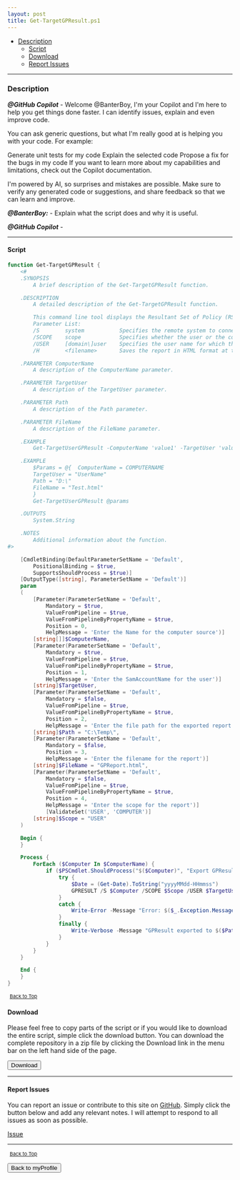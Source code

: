 ```yaml
---
layout: post
title: Get-TargetGPResult.ps1
---
```


- [Description](#description)
  - [Script](#script)
  - [Download](#download)
  - [Report Issues](#report-issues)

---

### Description

**_@GitHub Copilot_** - Welcome @BanterBoy, I'm your Copilot and I'm here to help you get things done faster. I can identify issues, explain and even improve code.

You can ask generic questions, but what I'm really good at is helping you with your code. For example:

Generate unit tests for my code
Explain the selected code
Propose a fix for the bugs in my code
If you want to learn more about my capabilities and limitations, check out the Copilot documentation.

I'm powered by AI, so surprises and mistakes are possible. Make sure to verify any generated code or suggestions, and share feedback so that we can learn and improve.

**_@BanterBoy:_** - Explain what the script does and why it is useful.

**_@GitHub Copilot_** -

---

#### Script

```powershell
function Get-TargetGPResult {
	<#
	.SYNOPSIS
		A brief description of the Get-TargetGPResult function.

	.DESCRIPTION
		A detailed description of the Get-TargetGPResult function.

		This command line tool displays the Resultant Set of Policy (RSoP) information for a target user and computer.
		Parameter List:
		/S        system           Specifies the remote system to connect to.
		/SCOPE    scope            Specifies whether the user or the computer settings need to be displayed. Valid values: "USER", "COMPUTER".
		/USER     [domain\]user    Specifies the user name for which the RSoP data is to be displayed.
		/H        <filename>       Saves the report in HTML format at the location and with the file name specified by the <filename> parameter. (valid in Windows at least Vista SP1 and at least Windows Server 2008)

	.PARAMETER ComputerName
		A description of the ComputerName parameter.

	.PARAMETER TargetUser
		A description of the TargetUser parameter.

	.PARAMETER Path
		A description of the Path parameter.

	.PARAMETER FileName
		A description of the FileName parameter.

	.EXAMPLE
		Get-TargetUserGPResult -ComputerName 'value1' -TargetUser 'value2'

	.EXAMPLE
		$Params = @{  ComputerName = COMPUTERNAME
		TargetUser = "UserName"
		Path = "D:\"
		FileName = "Test.html"
		}
		Get-TargetUserGPResult @params

	.OUTPUTS
		System.String

	.NOTES
		Additional information about the function.
#>

	[CmdletBinding(DefaultParameterSetName = 'Default',
		PositionalBinding = $true,
		SupportsShouldProcess = $true)]
	[OutputType([string], ParameterSetName = 'Default')]
	param
	(
		[Parameter(ParameterSetName = 'Default',
			Mandatory = $true,
			ValueFromPipeline = $true,
			ValueFromPipelineByPropertyName = $true,
			Position = 0,
			HelpMessage = 'Enter the Name for the computer source')]
		[string[]]$ComputerName,
		[Parameter(ParameterSetName = 'Default',
			Mandatory = $true,
			ValueFromPipeline = $true,
			ValueFromPipelineByPropertyName = $true,
			Position = 1,
			HelpMessage = 'Enter the SamAccountName for the user')]
		[string]$TargetUser,
		[Parameter(ParameterSetName = 'Default',
			Mandatory = $false,
			ValueFromPipeline = $true,
			ValueFromPipelineByPropertyName = $true,
			Position = 2,
			HelpMessage = 'Enter the file path for the exported report')]
		[string]$Path = "C:\Temp\",
		[Parameter(ParameterSetName = 'Default',
			Mandatory = $false,
			Position = 3,
			HelpMessage = 'Enter the filename for the report')]
		[string]$FileName = "GPReport.html",
        [Parameter(ParameterSetName = 'Default',
            Mandatory = $false,
            ValueFromPipeline = $true,
            ValueFromPipelineByPropertyName = $true,
            Position = 4,
            HelpMessage = 'Enter the scope for the report')]
            [ValidateSet('USER', 'COMPUTER')]
        [string]$Scope = "USER"
	)

	Begin {
	}

	Process {
		ForEach ($Computer In $ComputerName) {
			if ($PSCmdlet.ShouldProcess("$($Computer)", "Export GPResult for User: $($TargetUser)")) {
				try {
					$Date = (Get-Date).ToString("yyyyMMdd-HHmmss")
					GPRESULT /S $Computer /SCOPE $Scope /USER $TargetUser /H $Path\$Date-$Computer-$FileName
				}
				catch {
					Write-Error -Message "Error: $($_.Exception.Message)"
				}
				finally {
					Write-Verbose -Message "GPResult exported to $($Path)$($Date)-$($Computer)-$($FileName)"
				}
			}
		}
	}

	End {
	}
}
```

<span style="font-size:11px;"><a href="#"><i class="fas fa-caret-up" aria-hidden="true" style="color: white; margin-right:5px;"></i>Back to Top</a></span>

#### Download

Please feel free to copy parts of the script or if you would like to download the entire script, simple click the download button. You can download the complete repository in a zip file by clicking the Download link in the menu bar on the left hand side of the page.

<button class="btn" type="submit" onclick="window.open('/PowerShell/functions/myProfile/Get-TargetGPResult.ps1')">
    <i class="fa fa-cloud-download-alt">
    </i>
        Download
</button>

---

#### Report Issues

You can report an issue or contribute to this site on <a href="https://github.com/BanterBoy/scripts-blog/issues">GitHub</a>. Simply click the button below and add any relevant notes. I will attempt to respond to all issues as soon as possible.

<!-- Place this tag where you want the button to render. -->

<a class="github-button" href="https://github.com/BanterBoy/scripts-blog/issues/new?title=Get-TargetGPResult.ps1&body=There is a problem with this function. Please find details below." data-show-count="true" aria-label="Issue BanterBoy/scripts-blog on GitHub">Issue</a>

---

<span style="font-size:11px;"><a href="#"><i class="fas fa-caret-up" aria-hidden="true" style="color: white; margin-right:5px;"></i>Back to Top</a></span>

<a href="/menu/_pages/myProfile.html">
    <button class="btn">
        <i class='fas fa-reply'>
        </i>
            Back to myProfile
    </button>
</a>

[1]: http://ecotrust-canada.github.io/markdown-toc
[2]: https://github.com/googlearchive/code-prettify
